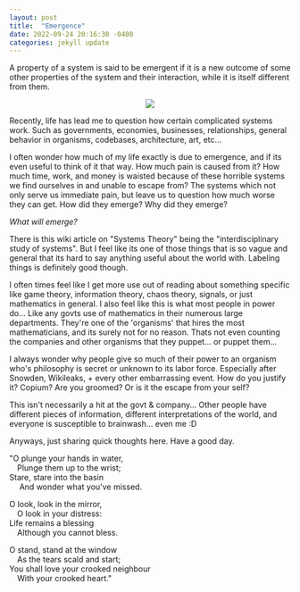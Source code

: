 ```yaml
---
layout: post
title:  "Emergence"
date: 2022-09-24 20:16:30 -0400
categories: jekyll update
---
```

A property of a system is said to be emergent if it is a new outcome of some other properties of the system and their interaction, while it is itself different from them.
<p align="center">
  <img src="/assets/images/death_spiral.gif">
</p>
Recently, life has lead me to question how certain complicated systems work. Such as governments, economies, businesses, relationships, general behavior in organisms, codebases, architecture, art, etc...

I often wonder how much of my life exactly is due to emergence, and if its even useful to think of it that way. How much pain is caused from it? How much time, work, and money is waisted because of these horrible systems we find ourselves in and unable to escape from? The systems which not only serve us immediate pain, but leave us to question how much worse they can get. How did they emerge? Why did they emerge?  

*What will emerge?*

There is this wiki article on "Systems Theory" being the "interdisciplinary study of systems". But I feel like its one of those things that is so vague and general that its hard to say anything useful about the world with. Labeling things is definitely good though.

I often times feel like I get more use out of reading about something specific like game theory, information theory, chaos theory, signals, or just mathematics in general. I also feel like this is what most people in power do... Like any govts use of mathematics in their numerous large departments. They're one of the 'organisms' that hires the most mathematicians, and its surely not for no reason. Thats not even counting the companies and other organisms that they puppet... or puppet them...

I always wonder why people give so much of their power to an organism who's philosophy is secret or unknown to its labor force. Especially after Snowden, Wikileaks, + every other embarrassing event. How do you justify it? Copium? Are you groomed? Or is it the escape from your self?

This isn't necessarily a hit at the govt & company... Other people have different pieces of information, different interpretations of the world, and everyone is susceptible to brainwash... even me :D

Anyways, just sharing quick thoughts here. Have a good day.
  
"O plunge your hands in water,  
&emsp;Plunge them up to the wrist;  
Stare, stare into the basin  
&emsp; And wonder what you've missed.
  
O look, look in the mirror,  
&emsp;O look in your distress:  
Life remains a blessing  
&emsp;Although you cannot bless.
  
O stand, stand at the window  
&emsp;As the tears scald and start;  
You shall love your crooked neighbour  
&emsp;With your crooked heart."

